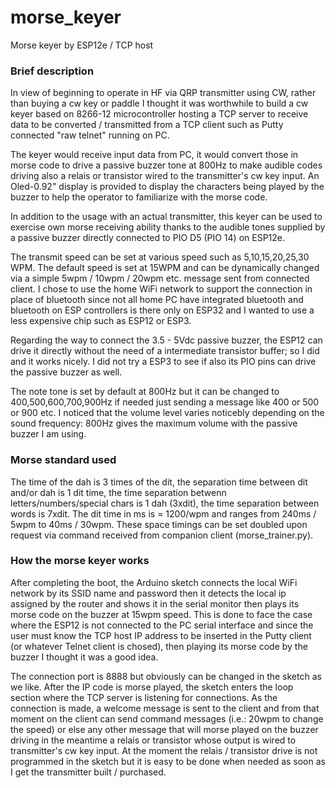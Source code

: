 # morse_keyer
 Morse keyer by ESP12e / TCP host
### Brief description
In view of beginning to operate in HF via QRP transmitter using CW, rather than buying a cw key or paddle I thought it was worthwhile to build a cw keyer based on 8266-12 microcontroller hosting a TCP server to receive data to be converted / transmitted from a TCP client such as Putty connected "raw telnet" running on PC. 

The keyer would receive input data from PC, it would convert those in morse code to drive a passive buzzer tone at 800Hz to make audible codes driving also a relais or transistor wired to the transmitter's cw key input. An Oled-0.92" display is provided to display the characters being played by the buzzer to help the operator to familiarize with the morse code.

In addition to the usage with an actual transmitter, this keyer can be used to exercise own morse receiving ability thanks to the audible tones supplied by a passive buzzer directly connected to PIO D5 (PIO 14) on ESP12e.

The transmit speed can be set at various speed such as 5,10,15,20,25,30 WPM. The default speed is set at 15WPM and can be dynamically changed via a simple 5wpm / 10wpm / 20wpm etc. message sent from connected client. I chose to use the home WiFi network to support the connection in place of bluetooth since not all home PC have integrated bluetooth and bluetooth on ESP controllers is there only on ESP32 and I wanted to use a less expensive chip such as ESP12 or ESP3.

Regarding the way to connect the 3.5 - 5Vdc passive buzzer, the ESP12 can drive it directly without the need of a intermediate transistor buffer; so I did and it works nicely. I did not try a ESP3 to see if also its PIO pins can drive the passive buzzer as well.

The note tone is set by default at 800Hz but it can be changed to 400,500,600,700,900Hz if needed just sending a message like 400 or 500 or 900 etc. I noticed that the volume level varies noticebly depending on the sound frequency: 800Hz gives the maximum volume with the passive buzzer I am using.


### Morse standard used
The time of the dah is 3 times of the dit, the separation time between dit and/or dah is 1 dit time, the time separation betwenn letters/numbers/special chars is 1 dah (3xdit), the time separation between words is 7xdit. The dit time in ms is = 1200/wpm and ranges from 240ms / 5wpm to 40ms / 30wpm. These space timings can be set doubled upon request via command received from companion client (morse_trainer.py).


### How the morse keyer works
After completing the boot, the Arduino sketch connects the local WiFi network by its SSID name and password then it detects the local ip assigned by the router and shows it in the serial monitor then plays its morse code on the buzzer at 15wpm speed. This is done to face the case where the ESP12 is not connected to the PC serial interface and since the user must know the TCP host IP address to be inserted in the Putty client (or whatever Telnet client is chosed), then playing its morse code by the buzzer I thought it was a good idea.

The connection port is 8888 but obviously can be changed in the sketch as we like. After the IP code is morse played, the sketch enters the loop section where the TCP server is listening for connections. As the connection is made, a welcome message is sent to the client and from that moment on the client can send command messages (i.e.: 20wpm to change the speed) or else any other message that will morse played on the buzzer driving in the meantime a relais or transistor whose output is wired to transmitter's cw key input. At the moment the relais / transistor drive is not programmed in the sketch but it is easy to be done when needed as soon as I get the transmitter built / purchased.

